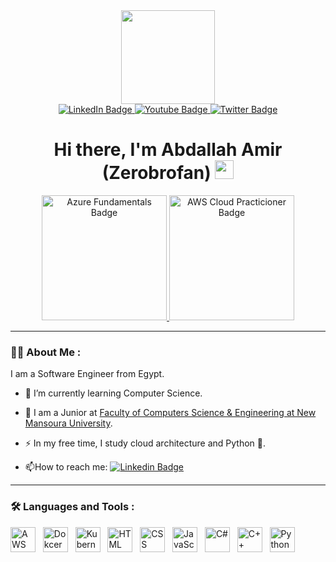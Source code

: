 <div id="header" align="center">
  <img src="https://media.giphy.com/media/WFZvB7VIXBgiz3oDXE/giphy.gif" width="150"/>
      <div id="badges">
          <a href="https://www.linkedin.com/in/abdallah-amir-501a70232/">
            <img src="https://img.shields.io/badge/LinkedIn-blue?style=for-the-badge&logo=linkedin&logoColor=white" alt="LinkedIn Badge"/>
          </a>
          <a href="https://www.youtube.com/channel/UCQzq_-gjzOSIzNdQTZtsODg">
            <img src="https://img.shields.io/badge/YouTube-red?style=for-the-badge&logo=youtube&logoColor=white" alt="Youtube Badge"/>
          </a>
          <a href="https://twitter.com/Abdallah__Amir">
            <img src="https://img.shields.io/badge/Twitter-blue?style=for-the-badge&logo=twitter&logoColor=white" alt="Twitter Badge"/>
          </a>
    </div>
    <img src="https://komarev.com/ghpvc/?username=Zerobrofan&style=flat-square&color=blue" alt=""/>
    <h1>
    Hi there, I'm Abdallah Amir (Zerobrofan)
    <img src="https://media.giphy.com/media/hvRJCLFzcasrR4ia7z/giphy.gif" width="30px"/>
    </h1>
</div>

<div id="badges" align="center">
          <a href="https://www.credly.com/badges/62116cfc-5b39-4698-a119-72e8cc6c0c79/public_url">
            <img src="https://images.credly.com/size/340x340/images/be8fcaeb-c769-4858-b567-ffaaa73ce8cf/image.png" width="200px" alt="Azure Fundamentals Badge"/>
          </a>
          <a href="https://www.credly.com/badges/62116cfc-5b39-4698-a119-72e8cc6c0c79/public_url">
            <img src="https://images.credly.com/size/340x340/images/00634f82-b07f-4bbd-a6bb-53de397fc3a6/image.png" width="200px" alt="AWS Cloud Practicioner Badge"/>
          </a>
</div>

---

### :man_technologist: About Me :
I am a Software Engineer from Egypt.
- :telescope: I’m currently learning Computer Science.

- :seedling: I am a Junior at <a href="https://www.facebook.com/FCSENMUofficial">Faculty of Computers Science & Engineering at New Mansoura University</a>.

- :zap: In my free time, I study cloud architecture and Python 🐍.

- :mailbox:How to reach me: [![Linkedin Badge](https://img.shields.io/badge/LinkedIn-blue?style=for-the-badge&logo=linkedin&logoColor=white)](https://www.linkedin.com/in/abdallah-amir-501a70232/)

---

### :hammer_and_wrench: Languages and Tools :
<div>
  <img src="https://cdn.jsdelivr.net/gh/devicons/devicon/icons/amazonwebservices/amazonwebservices-original.svg" alt="AWS" width="40" height="40"/> &nbsp;
  <img src="https://cdn.jsdelivr.net/gh/devicons/devicon/icons/docker/docker-original.svg" alt="Dokcer" width="40" height="40"/> &nbsp;
  <img src="https://cdn.jsdelivr.net/gh/devicons/devicon/icons/kubernetes/kubernetes-plain.svg" alt="Kubernetes" width="40" height="40"/> &nbsp;
  <img src="https://cdn.jsdelivr.net/gh/devicons/devicon/icons/html5/html5-original.svg" alt="HTML" width="40" height="40"/> &nbsp;
  <img src="https://cdn.jsdelivr.net/gh/devicons/devicon/icons/css3/css3-original.svg" alt="CSS" width="40" height="40"/> &nbsp;
  <img src="https://cdn.jsdelivr.net/gh/devicons/devicon/icons/javascript/javascript-original.svg" alt="JavaScript" width="40" height="40"/> &nbsp;
  <img src="https://cdn.jsdelivr.net/gh/devicons/devicon/icons/csharp/csharp-original.svg" alt="C#" width="40" height="40"/> &nbsp;
  <img src="https://cdn.jsdelivr.net/gh/devicons/devicon/icons/cplusplus/cplusplus-original.svg" alt="C++" width="40" height="40"/> &nbsp;
  <img src="https://cdn.jsdelivr.net/gh/devicons/devicon/icons/python/python-original.svg" alt="Python" width="40" height="40"/> &nbsp;
  
  
  
</div>

